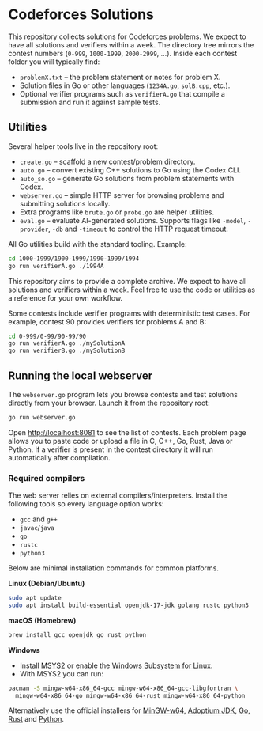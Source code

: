 # Codeforces Solutions

This repository collects solutions for Codeforces problems. We expect to have all solutions and verifiers within a week. The directory tree mirrors the contest numbers (`0-999`, `1000-1999`, `2000-2999`, ...). Inside each contest folder you will typically find:

- `problemX.txt` – the problem statement or notes for problem X.
- Solution files in Go or other languages (`1234A.go`, `solB.cpp`, etc.).
- Optional verifier programs such as `verifierA.go` that compile a submission and run it against sample tests.

## Utilities

Several helper tools live in the repository root:

- `create.go` – scaffold a new contest/problem directory.
- `auto.go` – convert existing C++ solutions to Go using the Codex CLI.
- `auto_so.go` – generate Go solutions from problem statements with Codex.
- `webserver.go` – simple HTTP server for browsing problems and submitting solutions locally.
- Extra programs like `brute.go` or `probe.go` are helper utilities.
- `eval.go` – evaluate AI-generated solutions. Supports flags like `-model`,
  `-provider`, `-db` and `-timeout` to control the HTTP request timeout.

All Go utilities build with the standard tooling. Example:

```bash
cd 1000-1999/1900-1999/1990-1999/1994
go run verifierA.go ./1994A
```

This repository aims to provide a complete archive. We expect to have all solutions and verifiers within a week. Feel free to use the code or utilities as a reference for your own workflow.

Some contests include verifier programs with deterministic test cases. For
example, contest 90 provides verifiers for problems A and B:

```bash
cd 0-999/0-99/90-99/90
go run verifierA.go ./mySolutionA
go run verifierB.go ./mySolutionB
```

## Running the local webserver

The `webserver.go` program lets you browse contests and test solutions
directly from your browser. Launch it from the repository root:

```bash
go run webserver.go
```

Open <http://localhost:8081> to see the list of contests. Each problem page
allows you to paste code or upload a file in C, C++, Go, Rust, Java or Python.
If a verifier is present in the contest directory it will run automatically
after compilation.

### Required compilers

The web server relies on external compilers/interpreters. Install the
following tools so every language option works:

- `gcc` and `g++`
- `javac`/`java`
- `go`
- `rustc`
- `python3`

Below are minimal installation commands for common platforms.

**Linux (Debian/Ubuntu)**

```bash
sudo apt update
sudo apt install build-essential openjdk-17-jdk golang rustc python3
```

**macOS (Homebrew)**

```bash
brew install gcc openjdk go rust python
```

**Windows**

- Install [MSYS2](https://www.msys2.org/) or enable the
  [Windows Subsystem for Linux](https://learn.microsoft.com/windows/wsl/).
- With MSYS2 you can run:

```bash
pacman -S mingw-w64-x86_64-gcc mingw-w64-x86_64-gcc-libgfortran \
  mingw-w64-x86_64-go mingw-w64-x86_64-rust mingw-w64-x86_64-python
```

Alternatively use the official installers for
[MinGW-w64](https://www.mingw-w64.org/),
[Adoptium JDK](https://adoptium.net/),
[Go](https://go.dev/dl/),
[Rust](https://rustup.rs/) and
[Python](https://www.python.org/downloads/).
